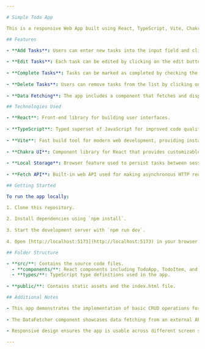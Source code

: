 ```yaml
---

# Simple Todo App

This is a responsive Web App built using React, TypeScript, Vite, Chakra UI, and local storage integration. The app allows users to manage their tasks efficiently with features like adding, editing, completing, and deleting tasks. Additionally, it includes a data fetching component that retrieves and displays posts from an external API.

## Features

- **Add Tasks**: Users can enter new tasks into the input field and click "Add Task" to add them to the list. Added tasks persist even after page refresh.
  
- **Edit Tasks**: Each task can be edited by clicking on the edit button, modifying the task text, and confirming the changes.
  
- **Complete Tasks**: Tasks can be marked as completed by checking the checkbox next to each task. Completed tasks are visually distinguished (strikethrough text) and retain their state between sessions.
  
- **Delete Tasks**: Users can remove tasks from the list by clicking on the delete button associated with each task.
  
- **Data Fetching**: The app includes a component that fetches and displays the most recent posts from an external API. Users can navigate through pages of posts using pagination controls.

## Technologies Used

- **React**: Front-end library for building user interfaces.
  
- **TypeScript**: Typed superset of JavaScript for improved code quality and developer experience.
  
- **Vite**: Fast build tool for modern web development, providing instant server start and hot module replacement.
  
- **Chakra UI**: Component library for React that provides customizable and accessible UI components.
  
- **Local Storage**: Browser feature used to persist tasks between sessions.
  
- **Fetch API**: Built-in web API used for making asynchronous HTTP requests to fetch data from the external API.

## Getting Started

To run the app locally:

1. Clone this repository.
  
2. Install dependencies using `npm install`.
  
3. Start the development server with `npm run dev`.
  
4. Open [http://localhost:5173](http://localhost:5173) in your browser to view the app.

## Folder Structure

- **src/**: Contains the source code files.
  - **components/**: React components including TodoApp, TodoItem, and DataFetcher.
  - **types/**: TypeScript type definitions used in the app.
  
- **public/**: Contains static assets and the index.html file.

## Additional Notes

- This app demonstrates the implementation of basic CRUD operations for managing tasks in a todo list.
  
- The DataFetcher component showcases data fetching from an external API with pagination controls.
  
- Responsive design ensures the app is usable across different screen sizes and devices.

---
```

